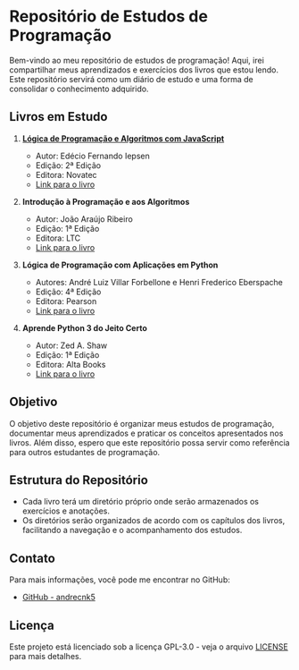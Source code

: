 # Repositório de Estudos de Programação

Bem-vindo ao meu repositório de estudos de programação! Aqui, irei compartilhar meus aprendizados e exercícios dos livros que estou lendo. Este repositório servirá como um diário de estudo e uma forma de consolidar o conhecimento adquirido.

## Livros em Estudo

1. [**Lógica de Programação e Algoritmos com JavaScript**](01_Lógica-de-Programação-e-Algoritmos-com-JavaScript\README.md)

   - Autor: Edécio Fernando Iepsen
   - Edição: 2ª Edição
   - Editora: Novatec
   - [Link para o livro](01_Lógica-de-Programação-e-Algoritmos-com-JavaScript)

2. **Introdução à Programação e aos Algoritmos**

   - Autor: João Araújo Ribeiro
   - Edição: 1ª Edição
   - Editora: LTC
   - [Link para o livro](02_Introdução-a-Programação-e-aos-Algoritmos)

3. **Lógica de Programação com Aplicações em Python**

   - Autores: André Luiz Villar Forbellone e Henri Frederico Eberspache
   - Edição: 4ª Edição
   - Editora: Pearson
   - [Link para o livro](03_Lógica-de-programação-com-Aplicações-em-Python)

4. **Aprende Python 3 do Jeito Certo**
   - Autor: Zed A. Shaw
   - Edição: 1ª Edição
   - Editora: Alta Books
   - [Link para o livro](04_Aprenda-Python3-do-Jeito-Certo)

## Objetivo

O objetivo deste repositório é organizar meus estudos de programação, documentar meus aprendizados e praticar os conceitos apresentados nos livros. Além disso, espero que este repositório possa servir como referência para outros estudantes de programação.

## Estrutura do Repositório

- Cada livro terá um diretório próprio onde serão armazenados os exercícios e anotações.
- Os diretórios serão organizados de acordo com os capítulos dos livros, facilitando a navegação e o acompanhamento dos estudos.

## Contato

Para mais informações, você pode me encontrar no GitHub:

- [GitHub - andrecnk5](https://github.com/andrecnk5)

## Licença

Este projeto está licenciado sob a licença GPL-3.0 - veja o arquivo [LICENSE](LICENSE) para mais detalhes.

